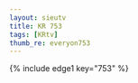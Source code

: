 ```yaml
--- 
layout: sieutv
title: KR 753
tags: [KRtv]
thumb_re: everyon753
---
```

{% include edge1 key="753" %} 
